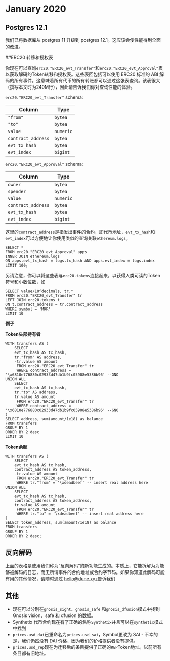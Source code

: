 # January 2020

## Postgres 12.1 <a href="#postgres-121" id="postgres-121"></a>
我们已将数据库从 postgres 11 升级到 postgres 12.1。这应该会使性能得到全面的改进。



##ERC20 转移和授权表<a href="#erc20-transfer-and-approval-tables" id="erc20-transfer-and-approval-tables"></a>

你现在可以查询`erc20."ERC20_evt_Transfer"`和`erc20."ERC20_evt_Approval"`表以获取解码的Token转移和授权表。这些表回包括可以使用 ERC20 标准的 ABI 解码的所有事件。这意味着所有代币的所有转账都可以通过这张表查询。该表很大（撰写本文时为240M行），因此请告诉我们你对查询性能的体验。


`erc20."ERC20_evt_Transfer"` schema:

| Column             | Type      |
| ------------------ | --------- |
| `"from"`           | `bytea`   |
| `"to"`             | `bytea`   |
| `value`            | `numeric` |
| `contract_address` | `bytea`   |
| `evt_tx_hash`      | `bytea`   |
| `evt_index`        | `bigint`  |

`erc20."ERC20_evt_Approval"` schema:

| Column             | Type      |
| ------------------ | --------- |
| `owner`            | `bytea`   |
| `spender`          | `bytea`   |
| `value`            | `numeric` |
| `contract_address` | `bytea`   |
| `evt_tx_hash`      | `bytea`   |
| `evt_index`        | `bigint`  |

这里的`contract_address`是指发出事件的合约，即代币地址，`evt_tx_hash`和`evt_index`可以方便地让你使用类似的查询关联`ethereum.logs`。


```
SELECT *
FROM erc20."ERC20_evt_Approval" apps
INNER JOIN ethereum.logs 
ON apps.evt_tx_hash = logs.tx_hash AND apps.evt_index = logs.index
LIMIT 100;
```

另请注意，你可以将这些表与`erc20.tokens`连接起来，以获得人类可读的Token符号和小数位数，如

```
SELECT value/10^decimals, tr.*
FROM erc20."ERC20_evt_Transfer" tr 
LEFT JOIN erc20.tokens t
ON t.contract_address = tr.contract_address
WHERE symbol = 'MKR'
LIMIT 10
```

**例子**

**Token头部持有者**

```
WITH transfers AS (
    SELECT
    evt_tx_hash AS tx_hash,
    tr."from" AS address,
    -tr.value AS amount
     FROM erc20."ERC20_evt_Transfer" tr
     WHERE contract_address = '\x6810e776880c02933d47db1b9fc05908e5386b96' --GNO
UNION ALL
    SELECT
    evt_tx_hash AS tx_hash,
    tr."to" AS address,
    tr.value AS amount
     FROM erc20."ERC20_evt_Transfer" tr 
     WHERE contract_address = '\x6810e776880c02933d47db1b9fc05908e5386b96' --GNO
)
SELECT address, sum(amount/1e18) as balance
FROM transfers
GROUP BY 1
ORDER BY 2 desc
LIMIT 10
```

**Token余额**

```
WITH transfers AS (
    SELECT
    evt_tx_hash AS tx_hash,
    contract_address AS token_address,
    -tr.value AS amount
     FROM erc20."ERC20_evt_Transfer" tr
     WHERE tr."from" = '\xdeadbeef' -- insert real address here
UNION ALL
    SELECT
    evt_tx_hash AS tx_hash,
    contract_address AS token_address,
    tr.value AS amount
     FROM erc20."ERC20_evt_Transfer" tr 
     WHERE tr."to" = '\xdeadbeef' -- insert real address here
)
SELECT token_address, sum(amount/1e18) as balance
FROM transfers
GROUP BY 1
ORDER BY 2 desc;
```

## 反向解码 <a href="#fallback-decoding" id="fallback-decoding"></a>

上面的表格是使用我们称为“反向解码”的新功能生成的。本质上，它能拆解为为能够被解码的日志，而无所谓事件的合约地址或合约字节码。如果你知道此解码可能有用的其他情况，请随时通过  [hello@dune.xyz](mailto:hello@dune.xyz)告诉我们

## 其他 <a href="#misc1" id="misc1"></a>

* 现在可以分别在`gnosis_sight`、`gnosis_safe` 和`gnosis_dfusion`模式中找到 Gnosis vision、safe 和 dfusion 的数据。
* Synthetix 代币合约现在有了正确的名称`Synthetix`并且可以在`synthetix`模式中找到
* `prices.usd_dai`已重命名为`prices.usd_sai`，Symbol更改为 SAI - 不幸的是，我们仍然没有 DAI 价格，因为我们的价格提供者没有提供。
* `prices.usd_rep`现在为迁移后的条目提供了正确的`REP`Token地址。以前所有条目都有旧地址。





